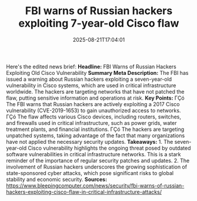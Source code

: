 ﻿---
title: "FBI warns of Russian hackers exploiting 7-year-old Cisco flaw"
date: "2025-08-21T17:04:01"
category: "Markets"
summary: ""
slug: "fbi warns of russian hackers exploiting 7yearold cisco flaw"
source_urls:
  - "https://www.bleepingcomputer.com/news/security/fbi-warns-of-russian-hackers-exploiting-cisco-flaw-in-critical-infrastructure-attacks/"
seo:
  title: "FBI warns of Russian hackers exploiting 7-year-old Cisco flaw | Hash n Hedge"
  description: ""
  keywords: ["news", "markets", "brief"]
---
Here's the edited news brief:  **Headline:** FBI Warns of Russian Hackers Exploiting Old Cisco Vulnerability  **Summary Meta Description:** The FBI has issued a warning about Russian hackers exploiting a seven-year-old vulnerability in Cisco systems, which are used in critical infrastructure worldwide. The hackers are targeting networks that have not patched the flaw, putting sensitive information and operations at risk.  **Key Points:**  ΓÇó The FBI warns that Russian hackers are actively exploiting a 2017 Cisco vulnerability (CVE-2019-1653) to gain unauthorized access to networks. ΓÇó The flaw affects various Cisco devices, including routers, switches, and firewalls used in critical infrastructure, such as power grids, water treatment plants, and financial institutions. ΓÇó The hackers are targeting unpatched systems, taking advantage of the fact that many organizations have not applied the necessary security updates.  **Takeaways:**  1. The seven-year-old Cisco vulnerability highlights the ongoing threat posed by outdated software vulnerabilities in critical infrastructure networks. This is a stark reminder of the importance of regular security patches and updates. 2. The involvement of Russian hackers underscores the growing sophistication of state-sponsored cyber attacks, which pose significant risks to global stability and economic security.  **Sources:** https://www.bleepingcomputer.com/news/security/fbi-warns-of-russian-hackers-exploiting-cisco-flaw-in-critical-infrastructure-attacks/ 
